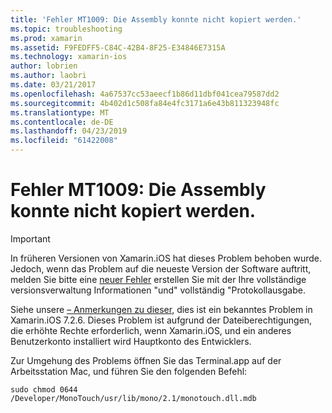 ```yaml
---
title: 'Fehler MT1009: Die Assembly konnte nicht kopiert werden.'
ms.topic: troubleshooting
ms.prod: xamarin
ms.assetid: F9FEDFF5-C84C-42B4-8F25-E34846E7315A
ms.technology: xamarin-ios
author: lobrien
ms.author: laobri
ms.date: 03/21/2017
ms.openlocfilehash: 4a67537cc53aeecf1b86d11dbf041cea79587dd2
ms.sourcegitcommit: 4b402d1c508fa84e4fc3171a6e43b811323948fc
ms.translationtype: MT
ms.contentlocale: de-DE
ms.lasthandoff: 04/23/2019
ms.locfileid: "61422008"
---
```

# <a name="error-mt1009-could-not-copy-the-assembly"></a>Fehler MT1009: Die Assembly konnte nicht kopiert werden.

> [!IMPORTANT]
> In früheren Versionen von Xamarin.iOS hat dieses Problem behoben wurde. Jedoch, wenn das Problem auf die neueste Version der Software auftritt, melden Sie bitte eine [neuer Fehler](~/cross-platform/troubleshooting/questions/howto-file-bug.md) erstellen Sie mit der Ihre vollständige versionsverwaltung Informationen "und" vollständig "Protokollausgabe.

Siehe unsere [– Anmerkungen zu dieser](https://developer.xamarin.com/releases/ios/xamarin.ios_7/xamarin.ios_7.2/), dies ist ein bekanntes Problem in Xamarin.iOS 7.2.6. Dieses Problem ist aufgrund der Dateiberechtigungen, die erhöhte Rechte erforderlich, wenn Xamarin.iOS, und ein anderes Benutzerkonto installiert wird Hauptkonto des Entwicklers.

Zur Umgehung des Problems öffnen Sie das Terminal.app auf der Arbeitsstation Mac, und führen Sie den folgenden Befehl:

`sudo chmod 0644 /Developer/MonoTouch/usr/lib/mono/2.1/monotouch.dll.mdb`

